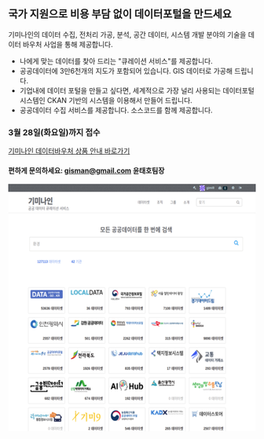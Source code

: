 ## 국가 지원으로 비용 부담 없이 데이터포털을 만드세요

기미나인의 데이터 수집, 전처리 가공, 분석, 공간 데이터, 시스템 개발 분야의 기술을 데이터 바우처 사업을 통해 제공합니다.

- 나에게 맞는 데이터를 찾아 드리는 "큐레이션 서비스"를 제공합니다.
- 공공데이터에 3만6천개의 지도가 포함되어 있습니다. GIS 데이터로 가공해 드립니다.
- 기업내에 데이터 포털을 만들고 싶다면, 세계적으로 가장 널리 사용되는 데이터포털 시스템인 CKAN 기반의 시스템을 이용해서 만들어 드립니다.
- 공공데이터 수집 서비스를 제공합니다. 소스코드를 함께 제공합니다.

### 3월 28일(화요일)까지 접수
[기미나인 데이터바우처 상품 안내 바로가기](http://kdata.or.kr/datavoucher/is/selectPortalFileDetail.do?rcpnYear=2023&brno=3778701405&sprnSctrCd=P01014002&prdcId=&sprnDsncCd=P11014001)

#### 편하게 문의하세요: gisman@gmail.com 윤태호팀장

![조직](./gisman.public-data-202111.png)

